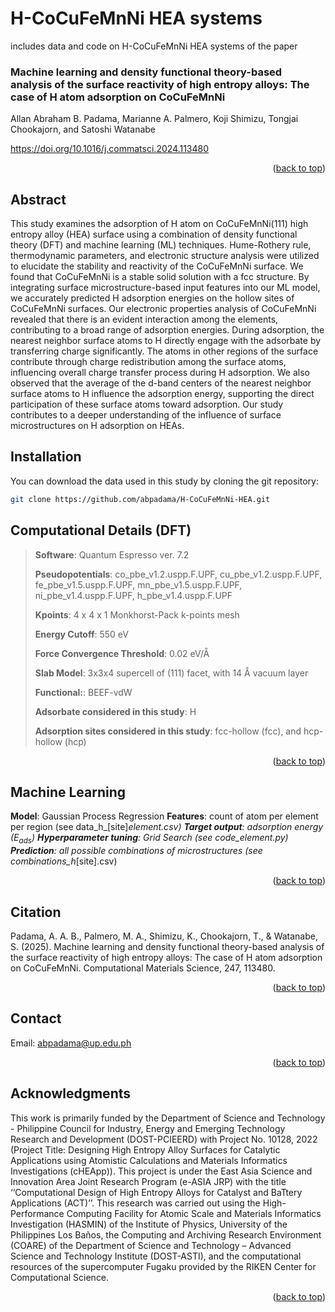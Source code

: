 # H-CoCuFeMnNi HEA systems

includes data and code on H-CoCuFeMnNi HEA systems of the paper 

### Machine learning and density functional theory-based analysis of the surface reactivity of high entropy alloys: The case of H atom adsorption on CoCuFeMnNi
Allan Abraham B. Padama, Marianne A. Palmero, Koji Shimizu, Tongjai Chookajorn, and Satoshi Watanabe

https://doi.org/10.1016/j.commatsci.2024.113480

<p align="right">(<a href="#readme-top">back to top</a>)</p>

## Abstract
This study examines the adsorption of H atom on CoCuFeMnNi(111) high entropy alloy (HEA) surface using a combination of density functional theory (DFT) and machine learning (ML) techniques. Hume-Rothery rule, thermodynamic parameters, and electronic structure analysis were utilized to elucidate the stability and reactivity of the CoCuFeMnNi surface. We found that CoCuFeMnNi is a stable solid solution with a fcc structure. By integrating surface microstructure-based input features into our ML model, we accurately predicted H adsorption energies on the hollow sites of CoCuFeMnNi surfaces. Our electronic properties analysis of CoCuFeMnNi revealed that there is an evident interaction among the elements, contributing to a broad range of adsorption energies. During adsorption, the nearest neighbor surface atoms to H directly engage with the adsorbate by transferring charge significantly. The atoms in other regions of the surface contribute through charge redistribution among the surface atoms, influencing overall charge transfer process during H adsorption. We also observed that the average of the d-band centers of the nearest neighbor surface atoms to H influence the adsorption energy, supporting the direct participation of these surface atoms toward adsorption. Our study contributes to a deeper understanding of the influence of surface microstructures on H adsorption on HEAs.


## Installation

You can download the data used in this study by cloning the git repository:
   ```sh
   git clone https://github.com/abpadama/H-CoCuFeMnNi-HEA.git
   ```

[//]: # (To install the required packages, use)

[//]: # (   ```sh)

[//]: # (   pip install -r requirement.txt)

[//]: # (   ```)

<!-- USAGE EXAMPLES -->
## Computational Details (DFT)
> **Software**: Quantum Espresso ver. 7.2
>
> **Pseudopotentials**: co_pbe_v1.2.uspp.F.UPF, cu_pbe_v1.2.uspp.F.UPF, fe_pbe_v1.5.uspp.F.UPF, mn_pbe_v1.5.uspp.F.UPF, ni_pbe_v1.4.uspp.F.UPF, h_pbe_v1.4.uspp.F.UPF
>
> **Kpoints**: 4 x 4 x 1 Monkhorst-Pack k-points mesh
>
> **Energy Cutoff**: 550 eV
>
> **Force Convergence Threshold**: 0.02 eV/Å
>
> **Slab Model**:  3x3x4 supercell of (111) facet, with 14 Å vacuum layer
>
> **Functional:**: BEEF-vdW
>
> **Adsorbate considered in this study**: H
>
> **Adsorption sites considered in this study**: fcc-hollow (fcc), and hcp-hollow (hcp)

<p align="right">(<a href="#readme-top">back to top</a>)</p>

<!-- USAGE EXAMPLES -->
## Machine Learning
**Model**: Gaussian Process Regression
**Features**: count of atom per element per region (see data_h_[site]_element.csv)
**Target output**: adsorption energy ($E_{ads}$)
**Hyperparameter tuning**: Grid Search (see code_element.py)
**Prediction**: all possible combinations of microstructures (see combinations_h_[site].csv)

<p align="right">(<a href="#readme-top">back to top</a>)</p>


<!-- LICENSE -->
## Citation
Padama, A. A. B., Palmero, M. A., Shimizu, K., Chookajorn, T., & Watanabe, S. (2025). Machine learning and density functional theory-based analysis of the surface reactivity of high entropy alloys: The case of H atom adsorption on CoCuFeMnNi. Computational Materials Science, 247, 113480.
<p align="right">(<a href="#readme-top">back to top</a>)</p>


<!-- CONTACT -->
## Contact

Email: abpadama@up.edu.ph

<p align="right">(<a href="#readme-top">back to top</a>)</p>


<!-- ACKNOWLEDGMENTS -->
## Acknowledgments

This work is primarily funded by the Department of Science and Technology - Philippine Council for Industry, Energy and Emerging Technology Research and Development (DOST-PCIEERD) with Project No. 10128, 2022 (Project Title: Designing High Entropy Alloy Surfaces for Catalytic Applications using Atomistic Calculations and Materials Informatics Investigations (cHEApp)). This project is under the East Asia Science and Innovation Area Joint Research Program (e-ASIA JRP) with the title ‘‘Computational Design of High Entropy Alloys for Catalyst and BaTtery Applications (ACT)’’. This research was carried out using the High-Performance Computing Facility for Atomic Scale and Materials Informatics Investigation (HASMIN) of the Institute of Physics, University of the Philippines Los Baños, the Computing and Archiving Research Environment (COARE) of the Department of Science and Technology – Advanced Science and Technology Institute (DOST-ASTI), and the computational resources of the supercomputer Fugaku provided by the RIKEN Center for Computational Science.

<p align="right">(<a href="#readme-top">back to top</a>)</p>
